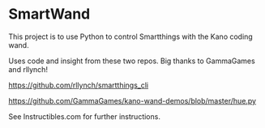 # SmartWand
This project is to use Python to control Smartthings with the Kano coding wand.

Uses code and insight from these two repos. Big thanks to GammaGames and rllynch!

https://github.com/rllynch/smartthings_cli

https://github.com/GammaGames/kano-wand-demos/blob/master/hue.py

See Instructibles.com for further instructions. 
